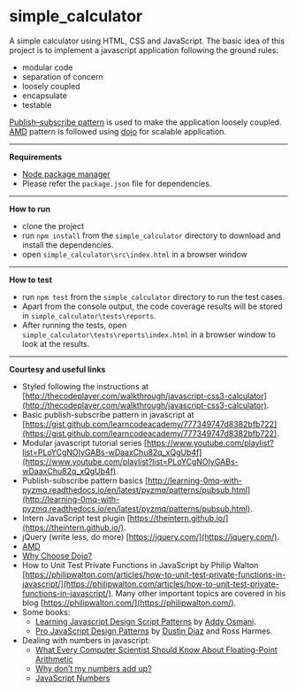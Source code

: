 # simple_calculator
A simple calculator using HTML, CSS and JavaScript.
The basic idea of this project is to implement a javascript application following the ground rules:

* modular code
* separation of concern
* loosely coupled
* encapsulate
* testable

[Publish–subscribe pattern](https://en.wikipedia.org/wiki/Publish%E2%80%93subscribe_pattern) is used to make the application loosely coupled. [AMD](https://www.safaribooksonline.com/library/view/learning-javascript-design/9781449334840/ch11s02.html) pattern is followed using [dojo](https://dojotoolkit.org/) for scalable application. 

---

**Requirements**

* [Node package manager](https://nodejs.org/en/) 
* Please refer the `package.json` file for dependencies.

---

**How to run**

* clone the project
* run `npm install` from the `simple_calculator` directory to download and install the dependencies.
* open `simple_calculator\src\index.html` in a browser window

---

**How to test**

* run `npm test` from the `simple_calculator` directory to run the test cases. 
* Apart from the console output, the code coverage results will be stored in  `simple_calculator\tests\reports`.
* After running the tests, open `simple_calculator\tests\reports\index.html` in a browser window to look at the results.

---

**Courtesy and useful links**

* Styled following the instructions at [http://thecodeplayer.com/walkthrough/javascript-css3-calculator](http://thecodeplayer.com/walkthrough/javascript-css3-calculator).
* Basic publish-subscribe pattern in javascript at [https://gist.github.com/learncodeacademy/777349747d8382bfb722](https://gist.github.com/learncodeacademy/777349747d8382bfb722).
* Modular javascript tutorial series [https://www.youtube.com/playlist?list=PLoYCgNOIyGABs-wDaaxChu82q_xQgUb4f](https://www.youtube.com/playlist?list=PLoYCgNOIyGABs-wDaaxChu82q_xQgUb4f).
* Publish-subscribe pattern basics [http://learning-0mq-with-pyzmq.readthedocs.io/en/latest/pyzmq/patterns/pubsub.html](http://learning-0mq-with-pyzmq.readthedocs.io/en/latest/pyzmq/patterns/pubsub.html).
* Intern JavaScript test plugin [https://theintern.github.io/](https://theintern.github.io/).
* jQuery (write less, do more) [https://jquery.com/](https://jquery.com/).
* [AMD](https://en.wikipedia.org/wiki/Asynchronous_module_definition)
* [Why Choose Dojo?](https://dojotoolkit.org/reference-guide/1.7/quickstart/introduction/whydojo.html)
* How to Unit Test Private Functions in JavaScript by Philip Walton [https://philipwalton.com/articles/how-to-unit-test-private-functions-in-javascript/](https://philipwalton.com/articles/how-to-unit-test-private-functions-in-javascript/). Many other important topics are covered in his blog [https://philipwalton.com/](https://philipwalton.com/).
* Some books: 
    * [Learning Javascript Design Script Patterns](http://shop.oreilly.com/product/0636920025832.do) by [Addy Osmani](https://twitter.com/addyosmani).
    * [Pro JavaScript Design Patterns](http://link.springer.com/book/10.1007%2F978-1-4302-0496-1) by [Dustin Diaz](http://www.dustindiaz.com/) and Ross Harmes.
* Dealing with numbers in javascript:
    * [What Every Computer Scientist Should Know About Floating-Point Arithmetic](docs.oracle.com/cd/E19957-01/806-3568/ncg_goldberg.html)
    * [Why don’t my numbers add up?](http://floating-point-gui.de/)
    * [JavaScript Numbers](http://www.w3schools.com/js/js_numbers.asp)